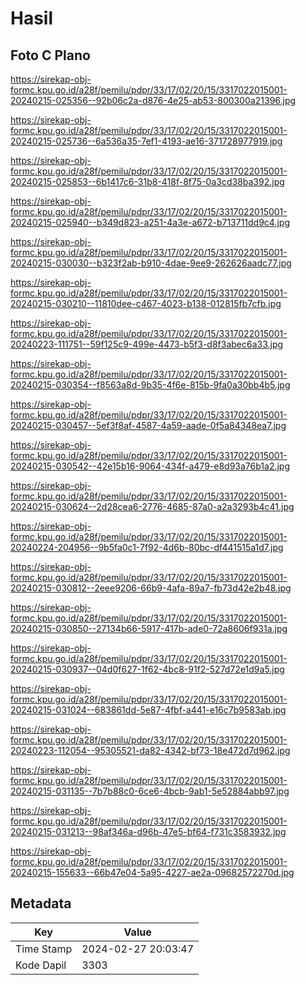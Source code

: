 # Hasil

## Foto C Plano

https://sirekap-obj-formc.kpu.go.id/a28f/pemilu/pdpr/33/17/02/20/15/3317022015001-20240215-025356--92b06c2a-d876-4e25-ab53-800300a21396.jpg

https://sirekap-obj-formc.kpu.go.id/a28f/pemilu/pdpr/33/17/02/20/15/3317022015001-20240215-025736--6a536a35-7ef1-4193-ae16-371728977919.jpg

https://sirekap-obj-formc.kpu.go.id/a28f/pemilu/pdpr/33/17/02/20/15/3317022015001-20240215-025853--6b1417c6-31b8-418f-8f75-0a3cd38ba392.jpg

https://sirekap-obj-formc.kpu.go.id/a28f/pemilu/pdpr/33/17/02/20/15/3317022015001-20240215-025940--b349d823-a251-4a3e-a672-b713711dd9c4.jpg

https://sirekap-obj-formc.kpu.go.id/a28f/pemilu/pdpr/33/17/02/20/15/3317022015001-20240215-030030--b323f2ab-b910-4dae-9ee9-262626aadc77.jpg

https://sirekap-obj-formc.kpu.go.id/a28f/pemilu/pdpr/33/17/02/20/15/3317022015001-20240215-030210--11810dee-c467-4023-b138-012815fb7cfb.jpg

https://sirekap-obj-formc.kpu.go.id/a28f/pemilu/pdpr/33/17/02/20/15/3317022015001-20240223-111751--59f125c9-499e-4473-b5f3-d8f3abec6a33.jpg

https://sirekap-obj-formc.kpu.go.id/a28f/pemilu/pdpr/33/17/02/20/15/3317022015001-20240215-030354--f8563a8d-9b35-4f6e-815b-9fa0a30bb4b5.jpg

https://sirekap-obj-formc.kpu.go.id/a28f/pemilu/pdpr/33/17/02/20/15/3317022015001-20240215-030457--5ef3f8af-4587-4a59-aade-0f5a84348ea7.jpg

https://sirekap-obj-formc.kpu.go.id/a28f/pemilu/pdpr/33/17/02/20/15/3317022015001-20240215-030542--42e15b16-9064-434f-a479-e8d93a76b1a2.jpg

https://sirekap-obj-formc.kpu.go.id/a28f/pemilu/pdpr/33/17/02/20/15/3317022015001-20240215-030624--2d28cea6-2776-4685-87a0-a2a3293b4c41.jpg

https://sirekap-obj-formc.kpu.go.id/a28f/pemilu/pdpr/33/17/02/20/15/3317022015001-20240224-204956--9b5fa0c1-7f92-4d6b-80bc-df441515a1d7.jpg

https://sirekap-obj-formc.kpu.go.id/a28f/pemilu/pdpr/33/17/02/20/15/3317022015001-20240215-030812--2eee9206-66b9-4afa-89a7-fb73d42e2b48.jpg

https://sirekap-obj-formc.kpu.go.id/a28f/pemilu/pdpr/33/17/02/20/15/3317022015001-20240215-030850--27134b66-5917-417b-ade0-72a8606f931a.jpg

https://sirekap-obj-formc.kpu.go.id/a28f/pemilu/pdpr/33/17/02/20/15/3317022015001-20240215-030937--04d0f627-1f62-4bc8-91f2-527d72e1d9a5.jpg

https://sirekap-obj-formc.kpu.go.id/a28f/pemilu/pdpr/33/17/02/20/15/3317022015001-20240215-031024--683861dd-5e87-4fbf-a441-e16c7b9583ab.jpg

https://sirekap-obj-formc.kpu.go.id/a28f/pemilu/pdpr/33/17/02/20/15/3317022015001-20240223-112054--95305521-da82-4342-bf73-18e472d7d962.jpg

https://sirekap-obj-formc.kpu.go.id/a28f/pemilu/pdpr/33/17/02/20/15/3317022015001-20240215-031135--7b7b88c0-6ce6-4bcb-9ab1-5e52884abb97.jpg

https://sirekap-obj-formc.kpu.go.id/a28f/pemilu/pdpr/33/17/02/20/15/3317022015001-20240215-031213--98af346a-d96b-47e5-bf64-f731c3583932.jpg

https://sirekap-obj-formc.kpu.go.id/a28f/pemilu/pdpr/33/17/02/20/15/3317022015001-20240215-155633--66b47e04-5a95-4227-ae2a-09682572270d.jpg


## Metadata

| Key        | Value               |
| ---------- | ------------------- |
| Time Stamp | 2024-02-27 20:03:47 |
| Kode Dapil | 3303                |



